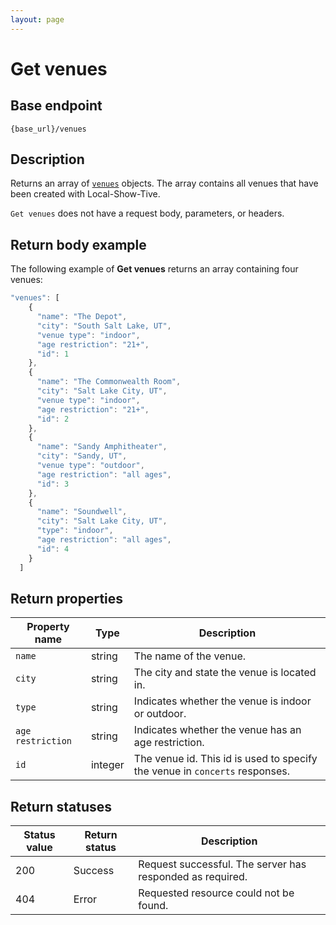 ```yaml
---
layout: page
---
```


# Get venues

## Base endpoint

```shell
{base_url}/venues
```

## Description

Returns an array of [`venues`](venues.md) objects. The array contains all venues that have been created with Local-Show-Tive.

`Get venues` does not have a request body, parameters, or headers.

## Return body example

The following example of **Get venues** returns an array containing four venues:

```js
"venues": [
    {
      "name": "The Depot",
      "city": "South Salt Lake, UT",
      "venue type": "indoor",
      "age restriction": "21+",
      "id": 1
    },
    {
      "name": "The Commonwealth Room",
      "city": "Salt Lake City, UT",
      "venue type": "indoor",
      "age restriction": "21+",
      "id": 2
    },
    {
      "name": "Sandy Amphitheater",
      "city": "Sandy, UT",
      "venue type": "outdoor",
      "age restriction": "all ages",
      "id": 3
    },
    {
      "name": "Soundwell",
      "city": "Salt Lake City, UT",
      "type": "indoor",
      "age restriction": "all ages",
      "id": 4
    }
  ]

```

## Return properties

| Property name | Type | Description |
| ------------- | ----------- | ----------- |
| `name` | string | The name of the venue. |
| `city` | string | The city and state the venue is located in. |
| `type` | string | Indicates whether the venue is indoor or outdoor. |
| `age restriction` | string | Indicates whether the venue has an age restriction. |
| `id` | integer | The venue id. This id is used to specify the venue in `concerts` responses. |


## Return statuses

| Status value | Return status | Description |
| ------------- | ----------- | ----------- |
| 200 | Success | Request successful. The server has responded as required. |
| 404 | Error | Requested resource could not be found. |
